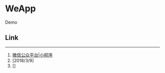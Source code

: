 # WeApp
Demo

## Link
--------------
1. [微信公众平台|小程序](https://mp.weixin.qq.com/debug/wxadoc/dev/)
2. [2018/3/9]
3. []
